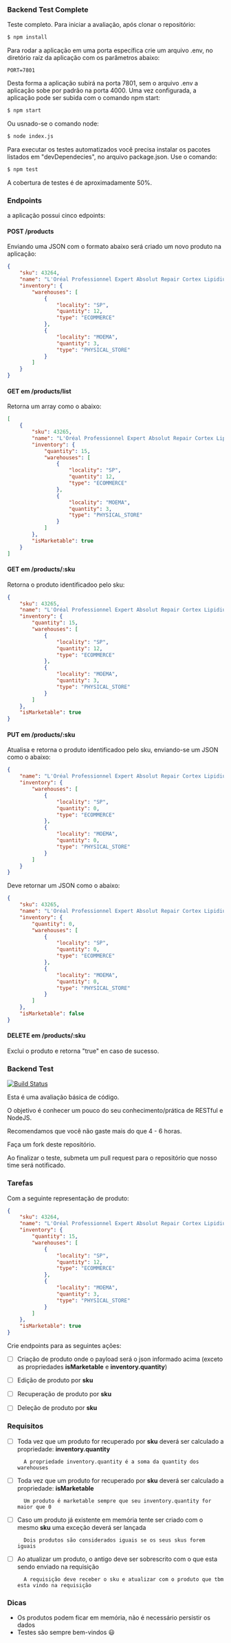 ### Backend Test Complete
Teste completo. 
Para iniciar a avaliação, após clonar o repositório:

```bash
$ npm install
```
Para rodar a aplicação em uma porta específica crie um arquivo .env, no diretório raíz da aplicação com os parâmetros abaixo:

```env
PORT=7801
```

Desta forma a aplicação subirá na porta 7801, sem o arquivo .env a aplicação sobe por padrão na porta 4000.
Uma vez configurada, a aplicação pode ser subida com o comando npm start:

```bash
$ npm start
```

Ou usnado-se o comando node:


```bash
$ node index.js
```

Para executar os testes automatizados você precisa instalar os pacotes listados em "devDependecies", no arquivo package.json.
Use o comando:

```bash
$ npm test
```
A cobertura de testes é de aproximadamente 50%.

### Endpoints
a aplicação possui cinco edpoints:

#### POST /products
Enviando uma JSON com o formato abaixo será criado um novo produto na aplicação:

```json
{
    "sku": 43264,
    "name": "L'Oréal Professionnel Expert Absolut Repair Cortex Lipidium - Máscara de Reconstrução 500g",
    "inventory": {
        "warehouses": [
            {
                "locality": "SP",
                "quantity": 12,
                "type": "ECOMMERCE"
            },
            {
                "locality": "MOEMA",
                "quantity": 3,
                "type": "PHYSICAL_STORE"
            }
        ]
    }
}
```
#### GET em /products/list
Retorna um array como o abaixo:
```json
[
    {
        "sku": 43265,
        "name": "L'Oréal Professionnel Expert Absolut Repair Cortex Lipidium - Máscara de Reconstrução 500g",
        "inventory": {
            "quantity": 15,
            "warehouses": [
                {
                    "locality": "SP",
                    "quantity": 12,
                    "type": "ECOMMERCE"
                },
                {
                    "locality": "MOEMA",
                    "quantity": 3,
                    "type": "PHYSICAL_STORE"
                }
            ]
        },
        "isMarketable": true
    }
]
```

#### GET em /products/:sku
Retorna o produto identificadoo pelo sku:
```json
{
    "sku": 43265,
    "name": "L'Oréal Professionnel Expert Absolut Repair Cortex Lipidium - Máscara de Reconstrução 500g",
    "inventory": {
        "quantity": 15,
        "warehouses": [
            {
                "locality": "SP",
                "quantity": 12,
                "type": "ECOMMERCE"
            },
            {
                "locality": "MOEMA",
                "quantity": 3,
                "type": "PHYSICAL_STORE"
            }
        ]
    },
    "isMarketable": true
}
```

#### PUT em /products/:sku
Atualisa e retorna o produto identificadoo pelo sku, enviando-se um JSON como o abaixo:
```json
{
    "name": "L'Oréal Professionnel Expert Absolut Repair Cortex Lipidium - Máscara de Reconstrução 500g",
    "inventory": {
        "warehouses": [
            {
                "locality": "SP",
                "quantity": 0,
                "type": "ECOMMERCE"
            },
            {
                "locality": "MOEMA",
                "quantity": 0,
                "type": "PHYSICAL_STORE"
            }
        ]
    }
}
```

Deve retornar um JSON como o abaixo:

```json
{
    "sku": 43265,
    "name": "L'Oréal Professionnel Expert Absolut Repair Cortex Lipidium - Máscara de Reconstrução 500g",
    "inventory": {
        "quantity": 0,
        "warehouses": [
            {
                "locality": "SP",
                "quantity": 0,
                "type": "ECOMMERCE"
            },
            {
                "locality": "MOEMA",
                "quantity": 0,
                "type": "PHYSICAL_STORE"
            }
        ]
    },
    "isMarketable": false
}
```

#### DELETE em /products/:sku
Exclui o produto e retorna "true" en caso de sucesso.



### Backend Test
[![Build Status](https://travis-ci.org/belezanaweb/test-nodejs.svg?branch=master)](https://travis-ci.org/belezanaweb/test-nodejs)

Esta é uma avaliação básica de código.

O objetivo é conhecer um pouco do seu conhecimento/prática de RESTful e NodeJS.

Recomendamos que você não gaste mais do que 4 - 6 horas.

Faça um fork deste repositório.

Ao finalizar o teste, submeta um pull request para o repositório que nosso time será notificado.

### Tarefas

Com a seguinte representação de produto:

```json
{
    "sku": 43264,
    "name": "L'Oréal Professionnel Expert Absolut Repair Cortex Lipidium - Máscara de Reconstrução 500g",
    "inventory": {
        "quantity": 15,
        "warehouses": [
            {
                "locality": "SP",
                "quantity": 12,
                "type": "ECOMMERCE"
            },
            {
                "locality": "MOEMA",
                "quantity": 3,
                "type": "PHYSICAL_STORE"
            }
        ]
    },
    "isMarketable": true
}
```

Crie endpoints para as seguintes ações:

- [ ] Criação de produto onde o payload será o json informado acima (exceto as propriedades **isMarketable** e **inventory.quantity**)

- [ ] Edição de produto por **sku**

- [ ] Recuperação de produto por **sku**

- [ ] Deleção de produto por **sku**

### Requisitos


- [ ] Toda vez que um produto for recuperado por **sku** deverá ser calculado a propriedade: **inventory.quantity**

        A propriedade inventory.quantity é a soma da quantity dos warehouses

- [ ] Toda vez que um produto for recuperado por **sku** deverá ser calculado a propriedade: **isMarketable**

        Um produto é marketable sempre que seu inventory.quantity for maior que 0

- [ ] Caso um produto já existente em memória tente ser criado com o mesmo **sku** uma exceção deverá ser lançada

        Dois produtos são considerados iguais se os seus skus forem iguais


- [ ] Ao atualizar um produto, o antigo deve ser sobrescrito com o que esta sendo enviado na requisição

        A requisição deve receber o sku e atualizar com o produto que tbm esta vindo na requisição

### Dicas

- Os produtos podem ficar em memória, não é necessário persistir os dados
- Testes são sempre bem-vindos :smiley:
